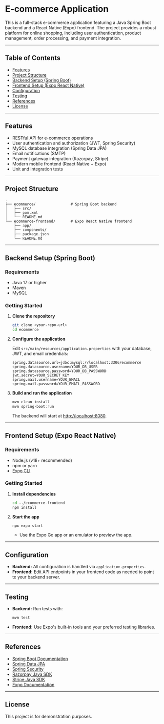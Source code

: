 # E-commerce Application

This is a full-stack e-commerce application featuring a Java Spring Boot backend and a React Native (Expo) frontend. The project provides a robust platform for online shopping, including user authentication, product management, order processing, and payment integration.

---

## Table of Contents

- [Features](#features)
- [Project Structure](#project-structure)
- [Backend Setup (Spring Boot)](#backend-setup-spring-boot)
- [Frontend Setup (Expo React Native)](#frontend-setup-expo-react-native)
- [Configuration](#configuration)
- [Testing](#testing)
- [References](#references)
- [License](#license)

---

## Features

- RESTful API for e-commerce operations
- User authentication and authorization (JWT, Spring Security)
- MySQL database integration (Spring Data JPA)
- Email notifications (SMTP)
- Payment gateway integration (Razorpay, Stripe)
- Modern mobile frontend (React Native + Expo)
- Unit and integration tests

---

## Project Structure

```
.
├── ecommerce/                # Spring Boot backend
│   ├── src/
│   ├── pom.xml
│   └── README.md
└── ecommerce-frontend/       # Expo React Native frontend
    ├── app/
    ├── components/
    ├── package.json
    └── README.md
```

---

## Backend Setup (Spring Boot)

### Requirements

- Java 17 or higher
- Maven
- MySQL

### Getting Started

1. **Clone the repository**
    ```bash
    git clone <your-repo-url>
    cd ecommerce
    ```

2. **Configure the application**

    Edit `src/main/resources/application.properties` with your database, JWT, and email credentials:
    ```properties
    spring.datasource.url=jdbc:mysql://localhost:3306/ecommerce
    spring.datasource.username=YOUR_DB_USER
    spring.datasource.password=YOUR_DB_PASSWORD
    jwt.secret=YOUR_SECRET_KEY
    spring.mail.username=YOUR_EMAIL
    spring.mail.password=YOUR_EMAIL_PASSWORD
    ```

3. **Build and run the application**
    ```bash
    mvn clean install
    mvn spring-boot:run
    ```
    The backend will start at [http://localhost:8080](http://localhost:8080).

---

## Frontend Setup (Expo React Native)

### Requirements

- Node.js (v18+ recommended)
- npm or yarn
- [Expo CLI](https://docs.expo.dev/get-started/installation/)

### Getting Started

1. **Install dependencies**
    ```bash
    cd ../ecommerce-frontend
    npm install
    ```

2. **Start the app**
    ```bash
    npx expo start
    ```
    - Use the Expo Go app or an emulator to preview the app.

---

## Configuration

- **Backend:** All configuration is handled via `application.properties`.
- **Frontend:** Edit API endpoints in your frontend code as needed to point to your backend server.

---

## Testing

- **Backend:** Run tests with:
    ```bash
    mvn test
    ```
- **Frontend:** Use Expo's built-in tools and your preferred testing libraries.

---

## References

- [Spring Boot Documentation](https://docs.spring.io/spring-boot/docs/current/reference/htmlsingle/)
- [Spring Data JPA](https://spring.io/projects/spring-data-jpa)
- [Spring Security](https://spring.io/projects/spring-security)
- [Razorpay Java SDK](https://github.com/razorpay/razorpay-java)
- [Stripe Java SDK](https://github.com/stripe/stripe-java)
- [Expo Documentation](https://docs.expo.dev/)

---

## License

This project is for demonstration purposes. 